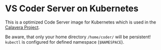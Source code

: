 # VS Coder Server on Kubernetes
This is a optimized Code Server image for Kubernetes which is used in the [Calavera Project](https://github.com/simwak/calavera).

Be aware, that only your home directory `/home/coder/` will be persistent!  
`kubectl` is configured for defined namespace (`$NAMESPACE`).